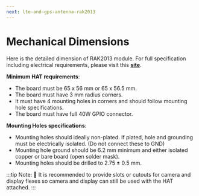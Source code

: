 ```yaml
---
next: lte-and-gps-antenna-rak2013
---
```


# Mechanical Dimensions

Here is the detailed dimension of RAK2013 module. For full specification including electrical requirements, please visit this [**site**](https://github.com/raspberrypi/hats).

**Minimum HAT requirements**:

* The board must be 65 x 56 mm or 65 x 56.5 mm.
* The board must have 3 mm radius corners.
* It must have 4 mounting holes in corners and should follow mounting hole specifications.
* The board must have full 40W GPIO connector.

**Mounting Holes specifications**:

* Mounting holes should ideally non-plated. If plated, hole and grounding must be electrically isolated. (Do not connect these to GND)
* Mounting hole ground should be 6.2 mm minimum and either isolated copper or bare board (open solder mask).
* Mounting holes should be drilled to 2.75 ± 0.5 mm.

:::tip Note:
:pencil: It is recommended to provide slots or cutouts for camera and display flexes so camera and display can still be used with the HAT attached.
:::

<rk-img
  src="/assets/images/datasheet/rak2013/mechanical-dimensions.jpg"
  width="75%"
  figure-number="1"
  caption="Mechanical Dimensions"
/>

